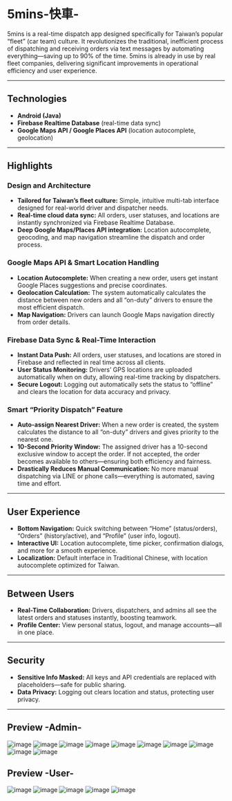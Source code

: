 # 5mins-快車-

5mins is a real-time dispatch app designed specifically for Taiwan’s popular “fleet” (car team) culture. It revolutionizes the traditional, inefficient process of dispatching and receiving orders via text messages by automating everything—saving up to 90% of the time. 5mins is already in use by real fleet companies, delivering significant improvements in operational efficiency and user experience.

---

## Technologies
- **Android (Java)**
- **Firebase Realtime Database** (real-time data sync)
- **Google Maps API / Google Places API** (location autocomplete, geolocation)

---

## Highlights

### Design and Architecture
+ **Tailored for Taiwan’s fleet culture:** Simple, intuitive multi-tab interface designed for real-world driver and dispatcher needs.
+ **Real-time cloud data sync:** All orders, user statuses, and locations are instantly synchronized via Firebase Realtime Database.
+ **Deep Google Maps/Places API integration:** Location autocomplete, geocoding, and map navigation streamline the dispatch and order process.

### Google Maps API & Smart Location Handling
+ **Location Autocomplete:** When creating a new order, users get instant Google Places suggestions and precise coordinates.
+ **Geolocation Calculation:** The system automatically calculates the distance between new orders and all “on-duty” drivers to ensure the most efficient dispatch.
+ **Map Navigation:** Drivers can launch Google Maps navigation directly from order details.

### Firebase Data Sync & Real-Time Interaction
+ **Instant Data Push:** All orders, user statuses, and locations are stored in Firebase and reflected in real time across all clients.
+ **User Status Monitoring:** Drivers’ GPS locations are uploaded automatically when on duty, allowing real-time tracking by dispatchers.
+ **Secure Logout:** Logging out automatically sets the status to “offline” and clears the location for data accuracy and privacy.

### Smart “Priority Dispatch” Feature
+ **Auto-assign Nearest Driver:** When a new order is created, the system calculates the distance to all “on-duty” drivers and gives priority to the nearest one.
+ **10-Second Priority Window:** The assigned driver has a 10-second exclusive window to accept the order. If not accepted, the order becomes available to others—ensuring both efficiency and fairness.
+ **Drastically Reduces Manual Communication:** No more manual dispatching via LINE or phone calls—everything is automated, saving time and effort.

---

## User Experience
+ **Bottom Navigation:** Quick switching between “Home” (status/orders), “Orders” (history/active), and “Profile” (user info, logout).
+ **Interactive UI:** Location autocomplete, time picker, confirmation dialogs, and more for a smooth experience.
+ **Localization:** Default interface in Traditional Chinese, with location autocomplete optimized for Taiwan.

---

## Between Users
+ **Real-Time Collaboration:** Drivers, dispatchers, and admins all see the latest orders and statuses instantly, boosting teamwork.
+ **Profile Center:** View personal status, logout, and manage accounts—all in one place.

---

## Security
+ **Sensitive Info Masked:** All keys and API credentials are replaced with placeholders—safe for public sharing.
+ **Data Privacy:** Logging out clears location and status, protecting user privacy.

---

## Preview -Admin-
![image](Preview/Preview1.png)
![image](Preview/Preview2.png)
![image](Preview/Preview3.png)
![image](Preview/Preview4.png)
![image](Preview/Preview5.png)
![image](Preview/Preview6.png)
![image](Preview/Preview7.png)
![image](Preview/Preview8.png)
![image](Preview/Preview9.png)
![image](Preview/Preview10.png)

## Preview -User-
![image](Preview/Preview11.png)
![image](Preview/Preview12.png)
![image](Preview/Preview13.png)
![image](Preview/Preview14.png)
![image](Preview/Preview15.png)
